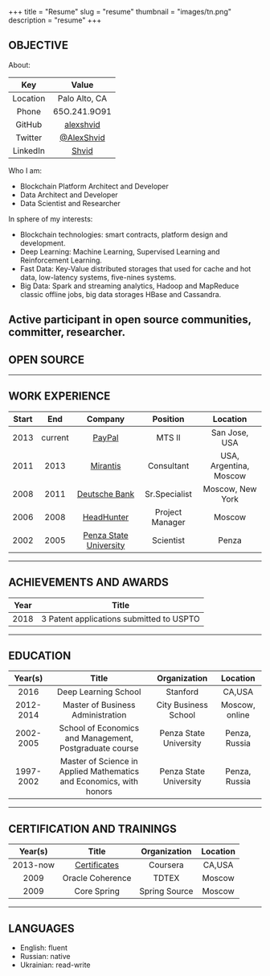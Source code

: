 +++
title = "Resume"
slug = "resume"
thumbnail = "images/tn.png"
description = "resume"
+++

## OBJECTIVE

About:

| Key   | Value  |
| :----:  | :------------: |
|  Location   | Palo Alto, CA |
|  Phone   | 65O.241.9O91 |
|  GitHub   | [alexshvid](https://github.com/alexshvid) |
|  Twitter   | [@AlexShvid](https://twitter.com/AlexShvid) |
|  LinkedIn   | [Shvid](https://www.linkedin.com/in/shvid/) |

Who I am:

* Blockchain Platform Architect and Developer
* Data Architect and Developer
* Data Scientist and Researcher


In sphere of my interests:

+ Blockchain technologies: smart contracts, platform design and development.
+ Deep Learning: Machine Learning, Supervised Learning and Reinforcement Learning.
+ Fast Data: Key-Value distributed storages that used for cache and hot data, low-latency systems, five-nines systems.
+ Big Data: Spark and streaming analytics, Hadoop and MapReduce classic offline jobs, big data storages HBase and Cassandra.


Active participant in open source communities, committer, researcher.
---------------------------

## OPEN SOURCE

---------------------------

## WORK EXPERIENCE

| Start   | End     | Company        | Position  | Location   |
| :----:  | :-----: | :------------: | :-------: | :----------:|
|  2013   | current |    [PayPal](https://www.paypal.com)      | MTS II    | San Jose, USA |
|  2011   | 2013    |   [Mirantis](http://mirantis.com)     | Consultant | USA, Argentina, Moscow  |
|  2008   | 2011  |     [Deutsche Bank](https://db.com)  | Sr.Specialist |  Moscow, New York |
|  2006   | 2008  |  [HeadHunter](https://hh.ru)      |  Project Manager | Moscow |
|  2002   | 2005  | [Penza State University](https://en.wikipedia.org/wiki/Penza_State_University) | Scientist | Penza |
---------------------------

## ACHIEVEMENTS AND AWARDS

| Year   | Title  |
| :----:  | :------------: |
|  2018   | 3 Patent applications submitted to USPTO |

---------------------------

## EDUCATION

| Year(s)     | Title                         | Organization  | Location  |
| :---------: | :---------------------------: | :-----------: | :-------: |
| 2016        | Deep Learning School          | Stanford      | CA,USA    |
| 2012-2014   | Master of Business Administration | City Business School | Moscow, online |
| 2002-2005   | School of Economics and Management, Postgraduate course | Penza State University | Penza, Russia |
| 1997-2002   | Master of Science in Applied Mathematics and Economics, with honors | Penza State University | Penza, Russia |

---------------------------

## CERTIFICATION AND TRAININGS

| Year(s)     | Title                         | Organization  | Location  |
| :---------: | :---------------------------: | :-----------: | :-------: |
| 2013-now    | [Certificates](https://www.coursera.org/user/31898fcfbc971277ff1bf1ffea5bb619)  | Coursera   | CA,USA    |
| 2009 | Oracle Coherence | TDTEX | Moscow
| 2009 | Core Spring | Spring Source | Moscow

---------------------------

## LANGUAGES

* English: fluent
* Russian: native
* Ukrainian: read-write
